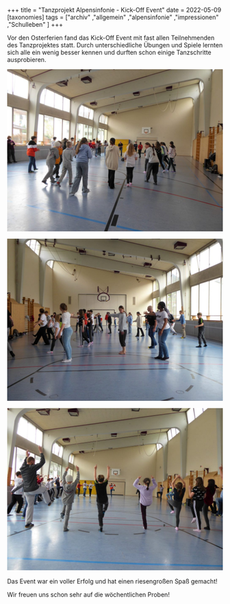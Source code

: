+++
title = "Tanzprojekt Alpensinfonie - Kick-Off Event"
date = 2022-05-09
[taxonomies]
tags = ["archiv" ,"allgemein" ,"alpensinfonie" ,"impressionen" ,"Schulleben" ]
+++

Vor den Osterferien fand das Kick-Off Event mit fast allen Teilnehmenden des Tanzprojektes statt. Durch unterschiedliche Übungen und Spiele lernten sich alle ein wenig besser kennen und durften schon einige Tanzschritte ausprobieren.

[![](images/Kick-Off-1024x768.jpg)](https://volksschule-partenkirchen.de/wp-content/uploads/Kick-Off-scaled.jpg)

[![](images/Kick-Off-3-1024x768.jpg)](https://volksschule-partenkirchen.de/wp-content/uploads/Kick-Off-3-scaled.jpg)

[![](images/Kick-Off-2-1024x768.jpg)](https://volksschule-partenkirchen.de/wp-content/uploads/Kick-Off-2-scaled.jpg)

Das Event war ein voller Erfolg und hat einen riesengroßen Spaß gemacht!

Wir freuen uns schon sehr auf die wöchentlichen Proben!
